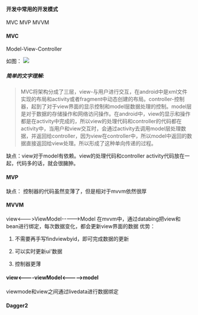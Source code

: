 #### 开发中常用的开发模式

MVC
MVP
MVVM

#### MVC
Model-View-Controller

如图：
![](http://o86ou4qz3.bkt.clouddn.com/MVC.png)

##### 简单的文字理解:
> MVC将架构分成了三层，view-与用户进行交互，在android中是xml文件实现的布局和activity或者fragment中动态创建的布局。controller-控制器，起到了对于view界面的显示控制和model层数据处理的控制。model层是对于数据的存储操作和网络访问操作。在android中，view的显示和操作都是在activity中完成的，所以view的处理代码和controller的代码都在activity中，当用户和view交互时，会通过activity去调用model层处理数据，并返回给controller，因为view在controller中，所以model中返回的数据直接返回给view处理。所以形成了这种单向传递的过程。

缺点：view对于model有依赖。view的处理代码和controller activity代码放在一起，代码多的话，就会很臃肿。

#### MVP
缺点： 控制器的代码虽然变薄了，但是相对于mvvm依然很厚

#### MVVM

view<--->ViewModel----->Model
在mvvm中，通过databing把view和bean进行绑定，每次数据变化，都会更新view界面的数据
优势：
1. 不需要再手写findviewbyid，即可完成数据的更新

2. 可以实时更新ui'数据
3. 控制器更薄

#### view<----viewModel<----->model

viewmode和view之间通过livedata进行数据绑定

#### Dagger2
